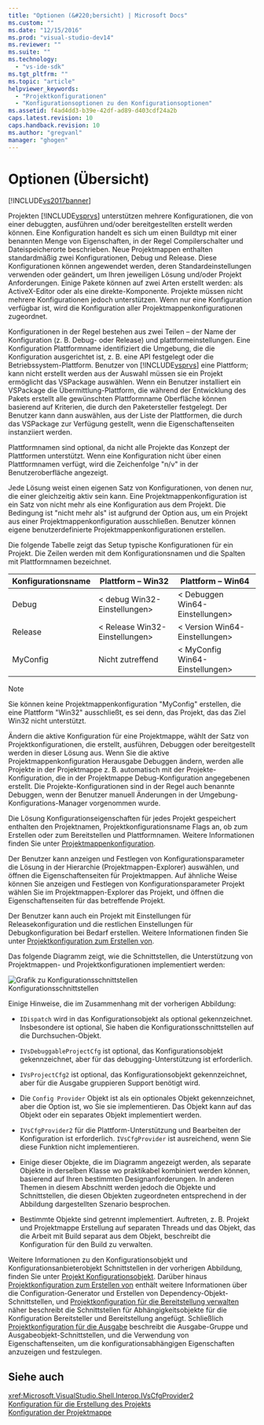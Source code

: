 ```yaml
---
title: "Optionen (&#220;bersicht) | Microsoft Docs"
ms.custom: ""
ms.date: "12/15/2016"
ms.prod: "visual-studio-dev14"
ms.reviewer: ""
ms.suite: ""
ms.technology: 
  - "vs-ide-sdk"
ms.tgt_pltfrm: ""
ms.topic: "article"
helpviewer_keywords: 
  - "Projektkonfigurationen"
  - "Konfigurationsoptionen zu den Konfigurationsoptionen"
ms.assetid: f4ad4dd3-b39e-42df-ad89-d403cdf24a2b
caps.latest.revision: 10
caps.handback.revision: 10
ms.author: "gregvanl"
manager: "ghogen"
---
```

# Optionen (&#220;bersicht)
[!INCLUDE[vs2017banner](../../code-quality/includes/vs2017banner.md)]

Projekten [!INCLUDE[vsprvs](../../code-quality/includes/vsprvs_md.md)] unterstützen mehrere Konfigurationen, die von einer debuggten, ausführen und/oder bereitgestellten erstellt werden können. Eine Konfiguration handelt es sich um einen Buildtyp mit einer benannten Menge von Eigenschaften, in der Regel Compilerschalter und Dateispeicherorte beschrieben. Neue Projektmappen enthalten standardmäßig zwei Konfigurationen, Debug und Release. Diese Konfigurationen können angewendet werden, deren Standardeinstellungen verwenden oder geändert, um Ihren jeweiligen Lösung und/oder Projekt Anforderungen. Einige Pakete können auf zwei Arten erstellt werden: als ActiveX-Editor oder als eine direkte-Komponente. Projekte müssen nicht mehrere Konfigurationen jedoch unterstützen. Wenn nur eine Konfiguration verfügbar ist, wird die Konfiguration aller Projektmappenkonfigurationen zugeordnet.  
  
 Konfigurationen in der Regel bestehen aus zwei Teilen – der Name der Konfiguration (z. B. Debug- oder Release) und plattformeinstellungen. Eine Konfiguration Plattformname identifiziert die Umgebung, die die Konfiguration ausgerichtet ist, z. B. eine API festgelegt oder die Betriebssystem-Plattform. Benutzer von [!INCLUDE[vsprvs](../../code-quality/includes/vsprvs_md.md)] eine Plattform; kann nicht erstellt werden aus der Auswahl müssen sie ein Projekt ermöglicht das VSPackage auswählen. Wenn ein Benutzer installiert ein VSPackage die Übermittlung-Plattform, die während der Entwicklung des Pakets erstellt alle gewünschten Plattformname Oberfläche können basierend auf Kriterien, die durch den Paketersteller festgelegt. Der Benutzer kann dann auswählen, aus der Liste der Plattformen, die durch das VSPackage zur Verfügung gestellt, wenn die Eigenschaftenseiten instanziiert werden.  
  
 Plattformnamen sind optional, da nicht alle Projekte das Konzept der Plattformen unterstützt. Wenn eine Konfiguration nicht über einen Plattformnamen verfügt, wird die Zeichenfolge "n/v" in der Benutzeroberfläche angezeigt.  
  
 Jede Lösung weist einen eigenen Satz von Konfigurationen, von denen nur, die einer gleichzeitig aktiv sein kann. Eine Projektmappenkonfiguration ist ein Satz von nicht mehr als eine Konfiguration aus dem Projekt. Die Bedingung ist "nicht mehr als" ist aufgrund der Option aus, um ein Projekt aus einer Projektmappenkonfiguration ausschließen. Benutzer können eigene benutzerdefinierte Projektmappenkonfigurationen erstellen.  
  
 Die folgende Tabelle zeigt das Setup typische Konfigurationen für ein Projekt. Die Zeilen werden mit dem Konfigurationsnamen und die Spalten mit Plattformnamen bezeichnet.  
  
|Konfigurationsname|Plattform – Win32|Plattform – Win64|  
|------------------------|----------------------|----------------------|  
|Debug|\< debug Win32-Einstellungen>|\< Debuggen Win64-Einstellungen>|  
|Release|\< Release Win32-Einstellungen>|\< Version Win64-Einstellungen>|  
|MyConfig|Nicht zutreffend|\< MyConfig Win64-Einstellungen>|  
  
> [!NOTE]
>  Sie können keine Projektmappenkonfiguration "MyConfig" erstellen, die eine Plattform "Win32" ausschließt, es sei denn, das Projekt, das das Ziel Win32 nicht unterstützt.  
  
 Ändern die aktive Konfiguration für eine Projektmappe, wählt der Satz von Projektkonfigurationen, die erstellt, ausführen, Debuggen oder bereitgestellt werden in dieser Lösung aus. Wenn Sie die aktive Projektmappenkonfiguration Herausgabe Debuggen ändern, werden alle Projekte in der Projektmappe z. B. automatisch mit der Projekte-Konfiguration, die in der Projektmappe Debug-Konfiguration angegebenen erstellt. Die Projekte-Konfigurationen sind in der Regel auch benannte Debuggen, wenn der Benutzer manuell Änderungen in der Umgebung-Konfigurations-Manager vorgenommen wurde.  
  
 Die Lösung Konfigurationseigenschaften für jedes Projekt gespeichert enthalten den Projektnamen, Projektkonfigurationsname Flags an, ob zum Erstellen oder zum Bereitstellen und Plattformnamen. Weitere Informationen finden Sie unter [Projektmappenkonfiguration](../../extensibility/internals/solution-configuration.md).  
  
 Der Benutzer kann anzeigen und Festlegen von Konfigurationsparameter die Lösung in der Hierarchie (Projektmappen-Explorer) auswählen, und öffnen die Eigenschaftenseiten für Projektmappen. Auf ähnliche Weise können Sie anzeigen und Festlegen von Konfigurationsparameter Projekt wählen Sie im Projektmappen-Explorer das Projekt, und öffnen die Eigenschaftenseiten für das betreffende Projekt.  
  
 Der Benutzer kann auch ein Projekt mit Einstellungen für Releasekonfiguration und die restlichen Einstellungen für Debugkonfiguration bei Bedarf erstellen. Weitere Informationen finden Sie unter [Projektkonfiguration zum Erstellen von](../../extensibility/internals/project-configuration-for-building.md).  
  
 Das folgende Diagramm zeigt, wie die Schnittstellen, die Unterstützung von Projektmappen- und Projektkonfigurationen implementiert werden:  
  
 ![Grafik zu Konfigurationsschnittstellen](../../extensibility/internals/media/vsconfiginterfaces.png "vsConfigInterfaces")  
Konfigurationsschnittstellen  
  
 Einige Hinweise, die im Zusammenhang mit der vorherigen Abbildung:  
  
-   `IDispatch` wird in das Konfigurationsobjekt als optional gekennzeichnet. Insbesondere ist optional, Sie haben die Konfigurationsschnittstellen auf die Durchsuchen-Objekt.  
  
-   `IVsDebuggableProjectCfg` ist optional, das Konfigurationsobjekt gekennzeichnet, aber für das debugging-Unterstützung ist erforderlich.  
  
-   `IVsProjectCfg2` ist optional, das Konfigurationsobjekt gekennzeichnet, aber für die Ausgabe gruppieren Support benötigt wird.  
  
-   Die `Config Provider` Objekt ist als ein optionales Objekt gekennzeichnet, aber die Option ist, wo Sie sie implementieren. Das Objekt kann auf das Objekt oder ein separates Objekt implementiert werden.  
  
-   `IVsCfgProvider2` für die Plattform-Unterstützung und Bearbeiten der Konfiguration ist erforderlich. `IVsCfgProvider` ist ausreichend, wenn Sie diese Funktion nicht implementieren.  
  
-   Einige dieser Objekte, die im Diagramm angezeigt werden, als separate Objekte in derselben Klasse wo praktikabel kombiniert werden können, basierend auf Ihren bestimmten Designanforderungen. In anderen Themen in diesem Abschnitt werden jedoch die Objekte und Schnittstellen, die diesen Objekten zugeordneten entsprechend in der Abbildung dargestellten Szenario besprochen.  
  
-   Bestimmte Objekte sind getrennt implementiert. Auftreten, z. B. Projekt und Projektmappe Erstellung auf separaten Threads und das Objekt, das die Arbeit mit Build separat aus dem Objekt, beschreibt die Konfiguration für den Build zu verwalten.  
  
 Weitere Informationen zu den Konfigurationsobjekt und Konfigurationsanbieterobjekt Schnittstellen in der vorherigen Abbildung, finden Sie unter [Projekt Konfigurationsobjekt](../../extensibility/internals/project-configuration-object.md). Darüber hinaus [Projektkonfiguration zum Erstellen von](../../extensibility/internals/project-configuration-for-building.md) enthält weitere Informationen über die Configuration-Generator und Erstellen von Dependency-Objekt-Schnittstellen, und [Projektkonfiguration für die Bereitstellung verwalten](../../extensibility/internals/project-configuration-for-managing-deployment.md) näher beschreibt die Schnittstellen für Abhängigkeitsobjekte für die Konfiguration Bereitsteller und Bereitstellung angefügt. Schließlich [Projektkonfiguration für die Ausgabe](../../extensibility/internals/project-configuration-for-output.md) beschreibt die Ausgabe-Gruppe und Ausgabeobjekt-Schnittstellen, und die Verwendung von Eigenschaftenseiten, um die konfigurationsabhängigen Eigenschaften anzuzeigen und festzulegen.  
  
## <a name="see-also"></a>Siehe auch  
 <xref:Microsoft.VisualStudio.Shell.Interop.IVsCfgProvider2>   
 [Konfiguration für die Erstellung des Projekts](../../extensibility/internals/project-configuration-for-building.md)   
 [Konfiguration der Projektmappe](../../extensibility/internals/solution-configuration.md)